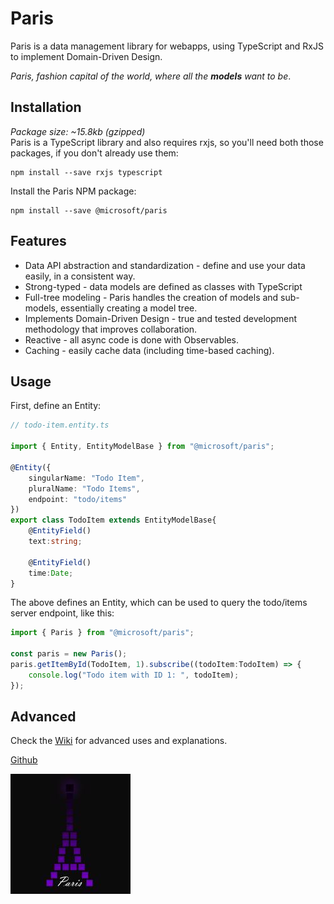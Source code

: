 # Paris

Paris is a data management library for webapps, using TypeScript and RxJS to implement Domain-Driven Design.  

*Paris, fashion capital of the world, where all the **models** want to be*.


## Installation

*Package size: ~15.8kb (gzipped)*  
Paris is a TypeScript library and also requires rxjs, so you'll need both those packages, if you don't already use them:

```
npm install --save rxjs typescript
```

Install the Paris NPM package:

```
npm install --save @microsoft/paris
```

## Features

- Data API abstraction and standardization - define and use your data easily, in a consistent way.
- Strong-typed - data models are defined as classes with TypeScript
- Full-tree modeling - Paris handles the creation of models and sub-models, essentially creating a model tree.
- Implements Domain-Driven Design - true and tested development methodology that improves collaboration.
- Reactive - all async code is done with Observables.
- Caching - easily cache data (including time-based caching). 


## Usage

First, define an Entity:

```typescript
// todo-item.entity.ts

import { Entity, EntityModelBase } from "@microsoft/paris";

@Entity({
	singularName: "Todo Item",
	pluralName: "Todo Items",
	endpoint: "todo/items"
})
export class TodoItem extends EntityModelBase{
	@EntityField()
	text:string;
	
	@EntityField()
	time:Date;
}
```

The above defines an Entity, which can be used to query the todo/items server endpoint, like this:

```typescript
import { Paris } from "@microsoft/paris";

const paris = new Paris();
paris.getItemById(TodoItem, 1).subscribe((todoItem:TodoItem) => {
	console.log("Todo item with ID 1: ", todoItem);
});
```

## Advanced

Check the [Wiki](https://github.com/Microsoft/paris/wiki) for advanced uses and explanations.

[Github](https://github.com/Microsoft/paris)

![logo](https://github.com/Microsoft/paris/blob/master/paris_logo-192x192.png)